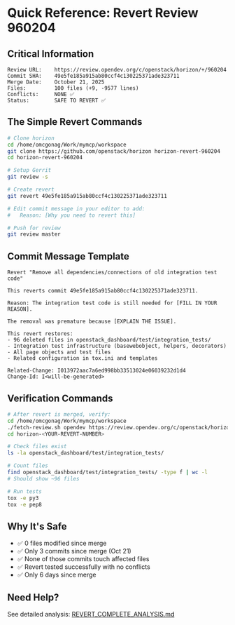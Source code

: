 # Quick Reference: Revert Review 960204

## Critical Information

```
Review URL:    https://review.opendev.org/c/openstack/horizon/+/960204
Commit SHA:    49e5fe185a915ab80ccf4c130225371ade323711
Merge Date:    October 21, 2025
Files:         100 files (+9, -9577 lines)
Conflicts:     NONE ✅
Status:        SAFE TO REVERT ✅
```

## The Simple Revert Commands

```bash
# Clone horizon
cd /home/omcgonag/Work/mymcp/workspace
git clone https://github.com/openstack/horizon horizon-revert-960204
cd horizon-revert-960204

# Setup Gerrit
git review -s

# Create revert
git revert 49e5fe185a915ab80ccf4c130225371ade323711

# Edit commit message in your editor to add:
#   Reason: [Why you need to revert this]

# Push for review
git review master
```

## Commit Message Template

```
Revert "Remove all dependencies/connections of old integration test code"

This reverts commit 49e5fe185a915ab80ccf4c130225371ade323711.

Reason: The integration test code is still needed for [FILL IN YOUR REASON].

The removal was premature because [EXPLAIN THE ISSUE].

This revert restores:
- 96 deleted files in openstack_dashboard/test/integration_tests/
- Integration test infrastructure (basewebobject, helpers, decorators)
- All page objects and test files
- Related configuration in tox.ini and templates

Related-Change: I013972aac7a6ed998bb33513024e06039232d1d4
Change-Id: I<will-be-generated>
```

## Verification Commands

```bash
# After revert is merged, verify:
cd /home/omcgonag/Work/mymcp/workspace
./fetch-review.sh opendev https://review.opendev.org/c/openstack/horizon/+/<YOUR-REVERT-NUMBER>
cd horizon-<YOUR-REVERT-NUMBER>

# Check files exist
ls -la openstack_dashboard/test/integration_tests/

# Count files
find openstack_dashboard/test/integration_tests/ -type f | wc -l
# Should show ~96 files

# Run tests
tox -e py3
tox -e pep8
```

## Why It's Safe

- ✅ 0 files modified since merge
- ✅ Only 3 commits since merge (Oct 21)
- ✅ None of those commits touch affected files
- ✅ Revert tested successfully with no conflicts
- ✅ Only 6 days since merge

## Need Help?

See detailed analysis: [REVERT_COMPLETE_ANALYSIS.md](REVERT_COMPLETE_ANALYSIS.md)

